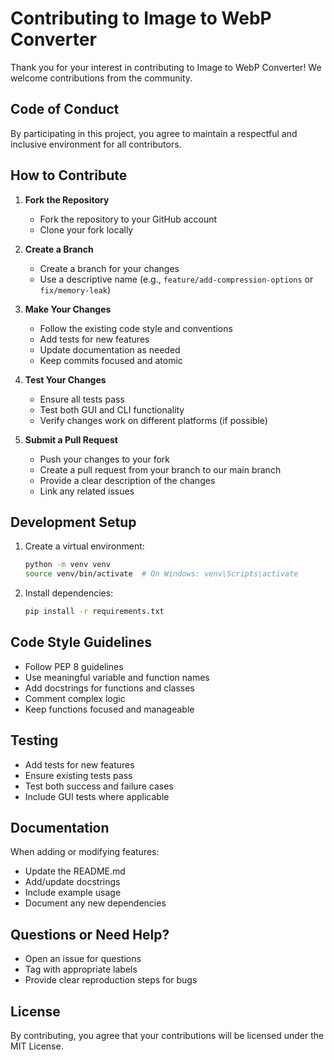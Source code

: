 # Contributing to Image to WebP Converter

Thank you for your interest in contributing to Image to WebP Converter! We welcome contributions from the community.

## Code of Conduct

By participating in this project, you agree to maintain a respectful and inclusive environment for all contributors.

## How to Contribute

1. **Fork the Repository**
   - Fork the repository to your GitHub account
   - Clone your fork locally

2. **Create a Branch**
   - Create a branch for your changes
   - Use a descriptive name (e.g., `feature/add-compression-options` or `fix/memory-leak`)

3. **Make Your Changes**
   - Follow the existing code style and conventions
   - Add tests for new features
   - Update documentation as needed
   - Keep commits focused and atomic

4. **Test Your Changes**
   - Ensure all tests pass
   - Test both GUI and CLI functionality
   - Verify changes work on different platforms (if possible)

5. **Submit a Pull Request**
   - Push your changes to your fork
   - Create a pull request from your branch to our main branch
   - Provide a clear description of the changes
   - Link any related issues

## Development Setup

1. Create a virtual environment:
   ```bash
   python -m venv venv
   source venv/bin/activate  # On Windows: venv\Scripts\activate
   ```

2. Install dependencies:
   ```bash
   pip install -r requirements.txt
   ```

## Code Style Guidelines

- Follow PEP 8 guidelines
- Use meaningful variable and function names
- Add docstrings for functions and classes
- Comment complex logic
- Keep functions focused and manageable

## Testing

- Add tests for new features
- Ensure existing tests pass
- Test both success and failure cases
- Include GUI tests where applicable

## Documentation

When adding or modifying features:
- Update the README.md
- Add/update docstrings
- Include example usage
- Document any new dependencies

## Questions or Need Help?

- Open an issue for questions
- Tag with appropriate labels
- Provide clear reproduction steps for bugs

## License

By contributing, you agree that your contributions will be licensed under the MIT License.
